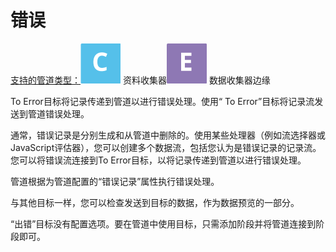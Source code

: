 # 错误

[支持的管道类型：](https://streamsets.com/documentation/controlhub/latest/help/datacollector/UserGuide/Pipeline_Configuration/ProductIcons_Doc.html#concept_mjg_ly5_pgb)![img](imgs/icon-SDC-20200310202648359.png) 资料收集器![img](imgs/icon-Edge-20200310202648350.png) 数据收集器边缘

To Error目标将记录传递到管道以进行错误处理。使用“ To Error”目标将记录流发送到管道错误处理。

通常，错误记录是分别生成和从管道中删除的。使用某些处理器（例如流选择器或JavaScript评估器），您可以创建多个数据流，包括您认为是错误记录的记录流。您可以将错误流连接到To Error目标，以将记录传递到管道以进行错误处理。

管道根据为管道配置的“错误记录”属性执行错误处理。

与其他目标一样，您可以检查发送到目标的数据，作为数据预览的一部分。

“出错”目标没有配置选项。要在管道中使用目标，只需添加阶段并将管道连接到阶段即可。